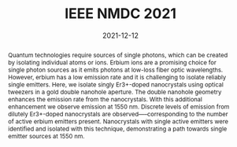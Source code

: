 ---
title: IEEE NMDC 2021

event: IEEE Nanotechnology Materials and Devices Conference (NMDC)
event_url: https://ieeenmdc.org/nmdc-2021/

location: Pinnacle Harbourfront Hotel
address:
  #street: 450 Serra Mall
  city: Vancouver
  region: BC
  #postcode: '94305'
  country: Canada

summary: A conference presentation about using double nanoholes to enhance emission of erbium-doped nanocrystals.
abstract: "Quantum technologies require sources of single photons, which can be created by isolating individual atoms or ions. Erbium ions are a promising choice for single photon sources as it emits photons at low-loss fiber optic wavelengths. However, erbium has a low emission rate and it is challenging to isolate reliably single emitters. Here, we isolate singly Er3+-doped nanocrystals using optical tweezers in a gold double nanohole aperture. The double nanohole geometry enhances the emission rate from the nanocrystals. With this additional enhancement we observe emission at 1550 nm. Discrete levels of emission from dilutely Er3+-doped nanocrystals are observed—–corresponding to the number of active erbium emitters present. Nanocrystals with single active emitters were identified and isolated with this technique, demonstrating a path towards single emitter sources at 1550 nm."

# Talk start and end times.
#   End time can optionally be hidden by prefixing the line with `#`.
date: "2021-12-12"
date_end: "2021-12-15"
all_day: false

# Schedule page publish date (NOT talk date).
publishDate: "2017-01-01T00:00:00Z"

authors: []
tags: []

# Is this a featured talk? (true/false)
featured: false

#image:
#  caption: 'Image credit: [**Unsplash**](https://unsplash.com/photos/bzdhc5b3Bxs)'
#  focal_point: Right

#links:
#- icon: twitter
#  icon_pack: fab
#  name: Follow
#  url: https://twitter.com/georgecushen
url_code: ""
url_pdf: ""
url_slides: ""
url_video: ""

# Markdown Slides (optional).
#   Associate this talk with Markdown slides.
#   Simply enter your slide deck's filename without extension.
#   E.g. `slides = "example-slides"` references `content/slides/example-slides.md`.
#   Otherwise, set `slides = ""`.
#slides: example

# Projects (optional).
#   Associate this post with one or more of your projects.
#   Simply enter your project's folder or file name without extension.
#   E.g. `projects = ["internal-project"]` references `content/project/deep-learning/index.md`.
#   Otherwise, set `projects = []`.
projects:
- Research
---